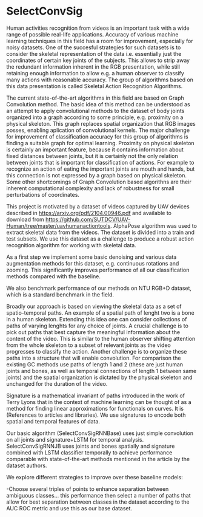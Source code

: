 # SelectConvSig
Human activities recognition from videos is an important task with a wide range of possible real-life applications. Accuracy of various machine learning techniques in this field has a room for improvement, especially for noisy datasets. One of the succesful strategies for such datasets is to consider the skeletal representation of the data i.e. essentially just the coordinates of certain key joints of the subjects. This allows to strip away the redundant information inherent in the RGB presentation, while still retaining enough information to allow e.g. a human observer to classify many actions with reasonable accuracy. The group of algorithms based on this data presentation is called Skeletal Action Recognition Algorithms. 

The current state-of-the-art algorithms in this field are based on Graph Convolution method. The basic idea of this method can be understood as an attempt to apply convolutional methods to the dataset of body joints organized into a graph according to some principle, e.g. proximity on a physical skeleton. This graph replaces spatial organization that RGB images posses, enabling aplication of convolutional kernels. The major challenge for improvement of classification accuracy for this group of algorithms is finding a suitable graph for optimal learning. Proximity on physical skeleton is certainly an important feature, because it contains information about fixed distances between joints, but it is certainly not the only relation between joints that is important for classification of actions. For example to recognize an action of eating the important joints are mouth and hands, but this connection is not expressed by a graph based on physical skeleton. Some other shortcomings of Graph Convolution based algorithns are their inherent computational complexity and lack of robustness for small perturbations of coordinates.

This project is motivated by a dataset of videos captured by UAV devices described in https://arxiv.org/pdf/2104.00946.pdf and available to download from https://github.com/SUTDCV/UAV-Human/tree/master/uavhumanactiontools. AlphaPose algorithm was used to extract skeletal data from the videos. The dataset is divided into a train and test subsets. We use this dataset as a challenge to produce a robust action recognition algorithm for working with skeletal data. 

As a first step we implement some basic denoising and various data augmentation methods for this dataset, e.g. continuous rotations and zooming. This significantly improves performance of all our classification methods compared with the baseline. 

We also benchmark performance of our methods on NTU RGB+D dataset, which is a standard benchmark in the field. 

Broadly our approach is based on viewing the skeletal data as a set of spatio-temporal paths. An example of a spatial path of lenght two is a bone in a human skeleton. Extending this idea one can consider collections of paths of varying lenghts for any choice of joints. A crucial challenge is to pick out paths that best capture the meaningful information about the content of the video. This is similar to the human observer shifting attention from the whole skeleton to a subset of relevant joints as the video progresses to classify the action. Another challenge is to organize these paths into a structure that will enable convolution. For comparison the existing GC methods use paths of length 1 and 2 (these are just human joints and bones, as well as temporal connections of length 1 between same joints) and the spatial organization is dictated by the physical skeleton and unchanged for the duration of the video. 

Signature is a mathematical invariant of paths introduced in the work of Terry Lyons that in the context of machine learning can be thought of as a method for finding linear approximations for functionals on curves. It is (References to articles and libraries). We use signatures to encode both spatial and temporal features of data.

Our basic algorithm (SelectConvSigRNNBase) uses just simple convolution on all joints and signature+LSTM for temporal analysis. SelectConvSigRNNJB uses joints and bones spatially and signature combined with LSTM classifier temporally to achieve performance comparable with state-of-the-art methods mentioned in the article by the dataset authors.

We explore different strategies to improve over these baseline models:

-Choose several triples of points to enhance separation between ambiguous classes... 
this performance then select a number of paths that allow for best separation between classes in the dataset according to the AUC ROC metric and use this as our base dataset. 

